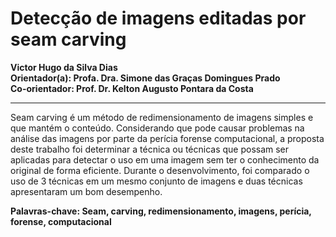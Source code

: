 # Detecção de imagens editadas por seam carving
**Victor Hugo da Silva Dias**  
**Orientador(a): Profa. Dra. Simone das Graças Domingues Prado**  
**Co-orientador: Prof. Dr. Kelton Augusto Pontara da Costa**
***
Seam carving é um método de redimensionamento de imagens simples e que mantém o conteúdo. Considerando que pode causar problemas na análise das imagens por parte da perícia forense computacional, a proposta deste trabalho foi determinar a técnica ou técnicas que possam ser aplicadas para detectar o uso em uma imagem sem ter o conhecimento da original de forma eficiente. Durante o desenvolvimento, foi comparado o uso de 3 técnicas em um mesmo conjunto de imagens e duas técnicas apresentaram um bom desempenho.  

**Palavras-chave: Seam, carving, redimensionamento, imagens, perícia, forense, computacional**